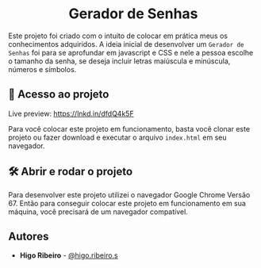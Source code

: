 <h1 align="center"> Gerador de Senhas </h1>

Este projeto foi criado com o intuito de colocar em prática meus
os conhecimentos adquiridos. A ideia inicial de desenvolver
um `Gerador de Senhas` foi para se aprofundar em javascript e CSS e nele a pessoa escolhe o tamanho da senha, se deseja incluir letras maiúscula e minúscula, números e símbolos.

## 📁 Acesso ao projeto

Live preview: https://lnkd.in/dfdQ4k5F

Para você colocar este projeto em funcionamento, basta você clonar este
projeto ou fazer download e executar o arquivo `index.html` em seu
navegador.

## 🛠️ Abrir e rodar o projeto

Para desenvolver este projeto utilizei o navegador Google Chrome Versão 67.
Então para conseguir colocar este projeto em funcionamento em sua máquina,
você precisará de um navegador compatível.

## Autores

- **Higo Ribeiro** - [@higo.ribeiro.s](https://www.instagram.com/higo.ribeiro.s/)
